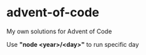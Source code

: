 # advent-of-code
My own solutions for Advent of Code

Use **"node \<year\>/\<day\>"** to run specific day
